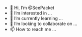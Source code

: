 - 👋 Hi, I’m @SeePacket
- 👀 I’m interested in ...
- 🌱 I’m currently learning ...
- 💞️ I’m looking to collaborate on ...
- 📫 How to reach me ...

<!---
SeePacket/SeePacket is a ✨ special ✨ repository because its `README.md` (this file) appears on your GitHub profile.
You can click the Preview link to take a look at your changes.
--->
